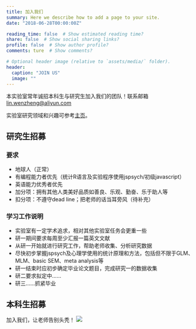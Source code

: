 ```yaml
---
title: 加入我们
summary: Here we describe how to add a page to your site.
date: "2018-06-28T00:00:00Z"

reading_time: false  # Show estimated reading time?
share: false  # Show social sharing links?
profile: false  # Show author profile?
comments: ture  # Show comments?

# Optional header image (relative to `assets/media/` folder).
header:
  caption: "JOIN US"
  image: ""
---
```


本实验室常年诚招本科生与研究生加入我们的团队！联系邮箱 [lin.wenzheng@aliyun.com](lin.wenzheng@aliyun.com)

实验室研究领域和兴趣可参考[主页](https://home.lwz.one/#about)。

## 研究生招募
### 要求
- 地球人（正常）
- 有编程能力者优先（统计R语言及实验程序使用jspsych/初级javascript）
- 英语能力优秀者优先
- 加分项：拥有其他人类美好品质如善良、乐观、勤奋、乐于助人等
- 扣分项：不遵守dead line；把老师的话当耳旁风（待补充）
### 学习工作说明
- 实验室有一定学术追求，相对其他实验室任务会更重一些
- 研一期间要求每周至少汇报一篇英文文献
- 从研一开始就进行研究工作，帮助老师收集、分析研究数据
- 尽快初步掌握jspsych及心理学使用的统计原理和方法，包括但不限于GLM、MLM、basic SEM、meta analysis等
- 研一结束时应初步确定毕业论文题目，完成研究一的数据收集
- 研二要求拟定中……
- 研三……抓紧毕业
## 本科生招募






加入我们，让老师告别头秃！
![](images/bold.jpg)
